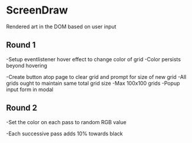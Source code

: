 # ScreenDraw
Rendered art in the DOM based on user input


Round 1
----------------------


-Setup eventlistener hover effect to change color of grid
    -Color persists beyond hovering

-Create button atop page to clear grid and prompt for size of new grid
    -All grids ought to maintain same total grid size
    -Max 100x100 grids
    -Popup input form in modal


Round 2
-------------------------


-Set the color on each pass to random RGB value

-Each successive pass adds 10% towards black
